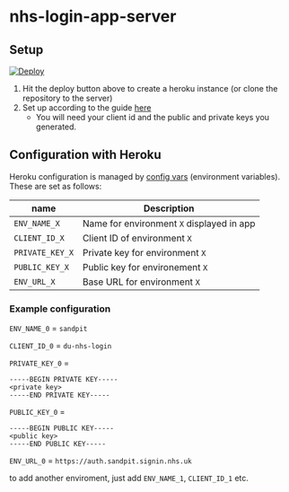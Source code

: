 # nhs-login-app-server

## Setup
[![Deploy](https://www.herokucdn.com/deploy/button.svg)](https://heroku.com/deploy)
1. Hit the deploy button above to create a heroku instance (or clone the repository to the server)
2. Set up according to the guide [here](https://nhsconnect.github.io/nhslogin/integrating-to-sandpit/)
    - You will need your client id and the public and private keys you generated.

## Configuration with Heroku
Heroku configuration is managed by [config vars](https://devcenter.heroku.com/articles/config-vars) (environment variables).
These are set as follows:

| name | Description |
| --- | --- |
| `ENV_NAME_X` | Name for environment `X` displayed in app |
| `CLIENT_ID_X` | Client ID of environment `X` |
| `PRIVATE_KEY_X` | Private key for environment `X` |
| `PUBLIC_KEY_X` | Public key for environement `X` |
| `ENV_URL_X` | Base URL for environment `X` |

### Example configuration
`ENV_NAME_0` = `sandpit`

`CLIENT_ID_0` = `du-nhs-login`

`PRIVATE_KEY_0` = 
```
-----BEGIN PRIVATE KEY-----
<private key>
-----END PRIVATE KEY-----
```

`PUBLIC_KEY_0` = 
```
-----BEGIN PUBLIC KEY-----
<public key>
-----END PUBLIC KEY-----
```

`ENV_URL_0` = `https://auth.sandpit.signin.nhs.uk`

to add another enviroment, just add `ENV_NAME_1`, `CLIENT_ID_1` etc.
